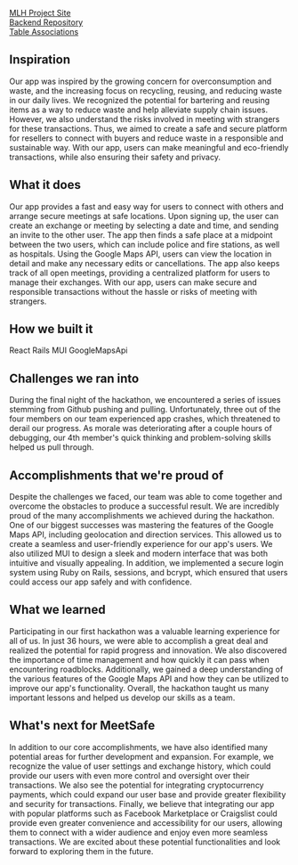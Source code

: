 <a href="https://devpost.com/software/meetsafe">MLH Project Site</a>
<br>
<a href="https://github.com/AlexTaylorCoder/MeetSafe-Backend"> Backend Repository</a>
<br>
<a href ="https://dbdiagram.io/d/63ee99bf296d97641d81955e">Table Associations</a>
## Inspiration

Our app was inspired by the growing concern for overconsumption and waste, and the increasing focus on recycling, reusing, and reducing waste in our daily lives. We recognized the potential for bartering and reusing items as a way to reduce waste and help alleviate supply chain issues. However, we also understand the risks involved in meeting with strangers for these transactions. Thus, we aimed to create a safe and secure platform for resellers to connect with buyers and reduce waste in a responsible and sustainable way. With our app, users can make meaningful and eco-friendly transactions, while also ensuring their safety and privacy.

## What it does

Our app provides a fast and easy way for users to connect with others and arrange secure meetings at safe locations. Upon signing up, the user can create an exchange or meeting by selecting a date and time, and sending an invite to the other user. The app then finds a safe place at a midpoint between the two users, which can include police and fire stations, as well as hospitals. Using the Google Maps API, users can view the location in detail and make any necessary edits or cancellations. The app also keeps track of all open meetings, providing a centralized platform for users to manage their exchanges. With our app, users can make secure and responsible transactions without the hassle or risks of meeting with strangers.
## How we built it

React Rails MUI GoogleMapsApi

## Challenges we ran into

During the final night of the hackathon, we encountered a series of issues stemming from Github pushing and pulling. Unfortunately, three out of the four members on our team experienced app crashes, which threatened to derail our progress. As morale was deteriorating after a couple hours of debugging, our 4th member's quick thinking and problem-solving skills helped us pull through.

## Accomplishments that we're proud of

Despite the challenges we faced, our team was able to come together and overcome the obstacles to produce a successful result. We are incredibly proud of the many accomplishments we achieved during the hackathon. One of our biggest successes was mastering the features of the Google Maps API, including geolocation and direction services. This allowed us to create a seamless and user-friendly experience for our app's users. We also utilized MUI to design a sleek and modern interface that was both intuitive and visually appealing. In addition, we implemented a secure login system using Ruby on Rails, sessions, and bcrypt, which ensured that users could access our app safely and with confidence.

## What we learned

Participating in our first hackathon was a valuable learning experience for all of us. In just 36 hours, we were able to accomplish a great deal and realized the potential for rapid progress and innovation. We also discovered the importance of time management and how quickly it can pass when encountering roadblocks. Additionally, we gained a deep understanding of the various features of the Google Maps API and how they can be utilized to improve our app's functionality. Overall, the hackathon taught us many important lessons and helped us develop our skills as a team.

## What's next for MeetSafe

In addition to our core accomplishments, we have also identified many potential areas for further development and expansion. For example, we recognize the value of user settings and exchange history, which could provide our users with even more control and oversight over their transactions. We also see the potential for integrating cryptocurrency payments, which could expand our user base and provide greater flexibility and security for transactions. Finally, we believe that integrating our app with popular platforms such as Facebook Marketplace or Craigslist could provide even greater convenience and accessibility for our users, allowing them to connect with a wider audience and enjoy even more seamless transactions. We are excited about these potential functionalities and look forward to exploring them in the future.
